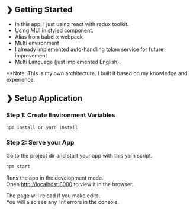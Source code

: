 ## ❯ Getting Started

+ In this app, I just using react with redux toolkit.
+ Using MUI in styled component.
+ Alias from babel x webpack
+ Multi environment
+ I already implemented auto-handling token service for future improvement
+ Multi Language (just implemented English).

**Note: This is my own architecture. I built it based on my knowledge and experience.

## ❯ Setup Application

### Step 1: Create Environment Variables

```bash
npm install or yarn install
```

### Step 2: Serve your App

Go to the project dir and start your app with this yarn script.

```bash
npm start
```

Runs the app in the development mode.<br />
Open [http://localhost:8080](http://localhost:8080) to view it in the browser.

The page will reload if you make edits.<br />
You will also see any lint errors in the console.
